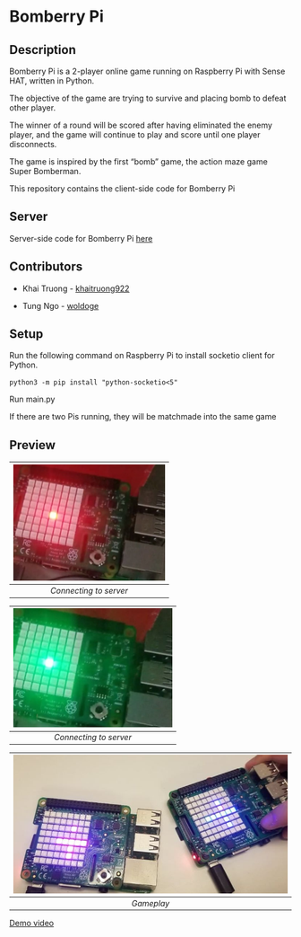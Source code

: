 # Bomberry Pi

## Description

Bomberry Pi is a 2-player online game running on Raspberry Pi with Sense HAT, written in Python. 

The objective of the game are trying to survive and placing bomb to defeat other player. 

The winner of a round will be scored after having eliminated the enemy player, and the game will continue to play and score until one player disconnects.

The game is inspired by the first “bomb” game, the action maze game Super Bomberman.

This repository contains the client-side code for Bomberry Pi

## Server

Server-side code for Bomberry Pi [here](https://github.com/khaitruong922/bomberry-pi-server)

## Contributors

- Khai Truong - [khaitruong922](https://github.com/khaitruong922)

- Tung Ngo - [woldoge](https://github.com/woldoge)

## Setup

Run the following command on Raspberry Pi to install socketio client for Python.

```
python3 -m pip install "python-socketio<5"
```

Run main.py

If there are two Pis running, they will be matchmade into the same game

## Preview

|![Connecting to server](Screenshots/connecting.png)|
|:--:| 
| *Connecting to server* |

|![Connected to server](Screenshots/connected.png)|
|:--:| 
| *Connecting to server* |

|![Gameplay](Screenshots/gameplay.png)|
|:--:| 
| *Gameplay* |

[Demo video](https://youtu.be/q8A4-A5a5ho)
